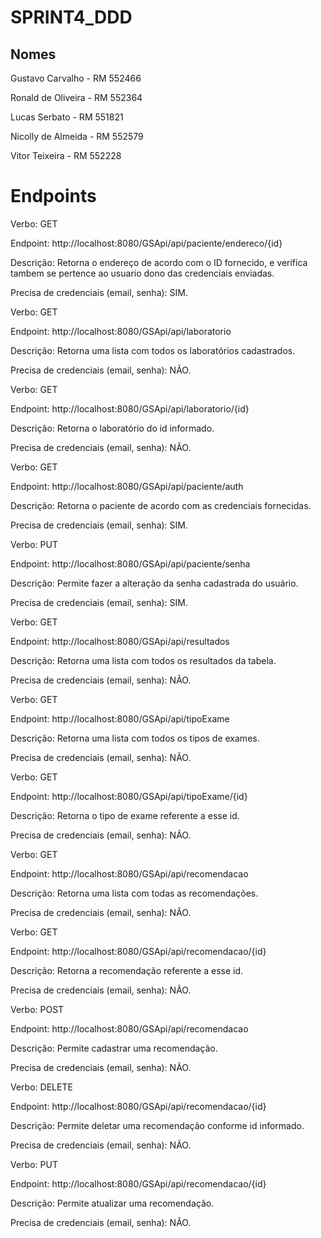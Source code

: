 # SPRINT4_DDD

## Nomes

Gustavo Carvalho - RM 552466


Ronald de Oliveira - RM 552364


Lucas Serbato - RM 551821


Nicolly de Almeida - RM 552579


Vitor Teixeira - RM 552228



# Endpoints


Verbo: GET

Endpoint: http://localhost:8080/GSApi/api/paciente/endereco/{id}

Descrição: Retorna o endereço de acordo com o ID fornecido, e verifica tambem se pertence ao usuario dono das credenciais enviadas.

Precisa de credenciais (email, senha): SIM.


Verbo: GET

Endpoint: http://localhost:8080/GSApi/api/laboratorio

Descrição: Retorna uma lista com todos os laboratórios cadastrados.

Precisa de credenciais (email, senha): NÃO.


Verbo: GET

Endpoint: http://localhost:8080/GSApi/api/laboratorio/{id}

Descrição: Retorna o laboratório do id informado.

Precisa de credenciais (email, senha): NÃO.


Verbo: GET

Endpoint: http://localhost:8080/GSApi/api/paciente/auth

Descrição: Retorna o paciente de acordo com as credenciais fornecidas.

Precisa de credenciais (email, senha): SIM.


Verbo: PUT

Endpoint: http://localhost:8080/GSApi/api/paciente/senha

Descrição: Permite fazer a alteração da senha cadastrada do usuário.

Precisa de credenciais (email, senha): SIM.


Verbo: GET

Endpoint: http://localhost:8080/GSApi/api/resultados

Descrição: Retorna uma lista com todos os resultados da tabela.

Precisa de credenciais (email, senha): NÃO.


Verbo: GET

Endpoint: http://localhost:8080/GSApi/api/tipoExame

Descrição: Retorna uma lista com todos os tipos de exames.

Precisa de credenciais (email, senha): NÃO.


Verbo: GET

Endpoint: http://localhost:8080/GSApi/api/tipoExame/{id}

Descrição: Retorna o tipo de exame referente a esse id.

Precisa de credenciais (email, senha): NÃO.


Verbo: GET

Endpoint: http://localhost:8080/GSApi/api/recomendacao

Descrição: Retorna uma lista com todas as recomendações.

Precisa de credenciais (email, senha): NÃO.


Verbo: GET

Endpoint: http://localhost:8080/GSApi/api/recomendacao/{id}

Descrição: Retorna a recomendação referente a esse id.

Precisa de credenciais (email, senha): NÃO.


Verbo: POST

Endpoint: http://localhost:8080/GSApi/api/recomendacao

Descrição: Permite cadastrar uma recomendação.

Precisa de credenciais (email, senha): NÃO.


Verbo: DELETE

Endpoint: http://localhost:8080/GSApi/api/recomendacao/{id}

Descrição: Permite deletar uma recomendação conforme id informado.

Precisa de credenciais (email, senha): NÃO.


Verbo: PUT

Endpoint: http://localhost:8080/GSApi/api/recomendacao/{id}

Descrição: Permite atualizar uma recomendação.

Precisa de credenciais (email, senha): NÃO.
